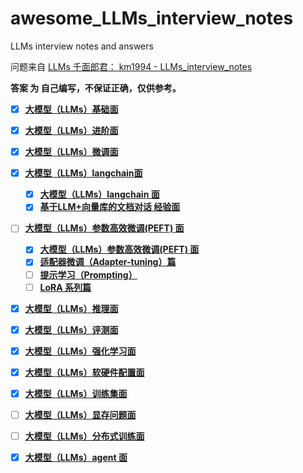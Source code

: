 # awesome_LLMs_interview_notes
LLMs interview notes and answers

问题来自 [LLMs 千面郎君： km1994 - LLMs_interview_notes ](https://github.com/km1994/LLMs_interview_notes)

**答案 为 自己编写，不保证正确，仅供参考。**

- [x] **[大模型（LLMs）基础面](./大模型（LLMs）基础面.md)**
- [x] **[大模型（LLMs）进阶面](./大模型（LLMs）进阶面.md)**
- [x] **[大模型（LLMs）微调面](./大模型（LLMs）微调面.md)**
- [x] **[大模型（LLMs）langchain面]()**
  - [x] **[大模型（LLMs）langchain 面](./大模型（LLMs）langchain面/大模型（LLMs）langchain面.md)**
  - [x] **[基于LLM+向量库的文档对话 经验面](./大模型（LLMs）langchain面/基于LLM+向量库的文档对话经验面.md)**
- [ ] **[大模型（LLMs）参数高效微调(PEFT) 面]()**
  - [x] **[大模型（LLMs）参数高效微调(PEFT) 面](./大模型（LLMs）参数高效微调(PEFT)面/大模型（LLMs）参数高效微调(PEFT)面.md)**
  - [x] **[适配器微调（Adapter-tuning）篇](./大模型（LLMs）参数高效微调(PEFT)面/适配器微调（Adapter-tuning）篇.md)**
  - [ ] **[提示学习（Prompting）](./大模型（LLMs）参数高效微调(PEFT)面/提示学习（Prompting）.md)**
  - [ ] **[LoRA 系列篇](./大模型（LLMs）参数高效微调(PEFT)面/LoRA系列篇.md)**
- [x] **[大模型（LLMs）推理面](./大模型（LLMs）推理面.md)**
- [x] **[大模型（LLMs）评测面](./大模型（LLMs）评测面.md)**
- [x] **[大模型（LLMs）强化学习面](./大模型（LLMs）强化学习面.md)**
- [x] **[大模型（LLMs）软硬件配置面](./大模型（LLMs）软硬件配置面.md)**
- [x] **[大模型（LLMs）训练集面](./大模型（LLMs）训练集面.md)**
- [ ] **[大模型（LLMs）显存问题面](./大模型（LLMs）显存问题面.md)**
- [ ] **[大模型（LLMs）分布式训练面](./大模型（LLMs）分布式训练面.md)**
- [x] **[大模型（LLMs）agent 面](./大模型（LLMs）agent面.md)**




